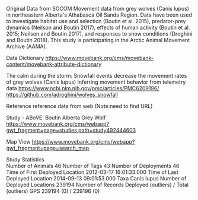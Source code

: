 Original Data from SOCOM
Movement data from grey wolves (Canis lupus) in northeastern Alberta's Athabasca Oil Sands Region. Data have been used to investigate habitat use and selection (Boutin et al. 2015), predator-prey dynamics (Neilson and Boutin 2017), effects of human activity (Boutin et al. 2015; Neilson and Boutin 2017), and responses to snow conditions (Droghini and Boutin 2018). This study is participating in the Arctic Animal Movement Archive (AAMA).

Data Dictionary
https://www.movebank.org/cms/movebank-content/movebank-attribute-dictionary

The calm during the storm: Snowfall events decrease the movement rates of grey wolves (Canis lupus)
Inferring movement behavior from telemetry data
https://www.ncbi.nlm.nih.gov/pmc/articles/PMC6209196/ 
https://github.com/adroghini/wolves_snowfall

Reference reference data from web (Note:need to find URL)

Study - ABoVE: Boutin Alberta Grey Wolf
https://www.movebank.org/cms/webapp?gwt_fragment=page=studies,path=study492444603 

Map View
https://www.movebank.org/cms/webapp?gwt_fragment=page=search_map 

Study Statistics	
Number of Animals	46
Number of Tags	43
Number of Deployments	46
Time of First Deployed Location	2012-03-17 16:01:33.000
Time of Last Deployed Location	2014-09-13 09:01:53.000
Taxa	Canis lupus
Number of Deployed Locations	239194
Number of Records	Deployed (outliers) / Total (outliers)
GPS	239194 (0) / 239196 (0)
